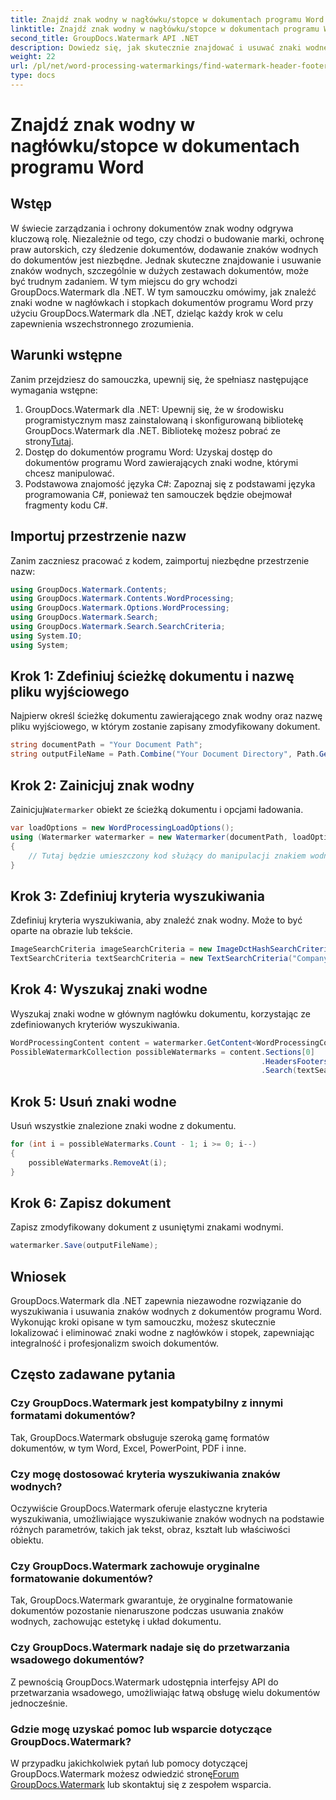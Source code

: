 ```yaml
---
title: Znajdź znak wodny w nagłówku/stopce w dokumentach programu Word
linktitle: Znajdź znak wodny w nagłówku/stopce w dokumentach programu Word
second_title: GroupDocs.Watermark API .NET
description: Dowiedz się, jak skutecznie znajdować i usuwać znaki wodne z dokumentów programu Word za pomocą programu GroupDocs dla platformy .NET, zapewniając integralność i profesjonalizm dokumentów.
weight: 22
url: /pl/net/word-processing-watermarkings/find-watermark-header-footer-word-docs/
type: docs
---
```

# Znajdź znak wodny w nagłówku/stopce w dokumentach programu Word

## Wstęp
W świecie zarządzania i ochrony dokumentów znak wodny odgrywa kluczową rolę. Niezależnie od tego, czy chodzi o budowanie marki, ochronę praw autorskich, czy śledzenie dokumentów, dodawanie znaków wodnych do dokumentów jest niezbędne. Jednak skuteczne znajdowanie i usuwanie znaków wodnych, szczególnie w dużych zestawach dokumentów, może być trudnym zadaniem. W tym miejscu do gry wchodzi GroupDocs.Watermark dla .NET. W tym samouczku omówimy, jak znaleźć znaki wodne w nagłówkach i stopkach dokumentów programu Word przy użyciu GroupDocs.Watermark dla .NET, dzieląc każdy krok w celu zapewnienia wszechstronnego zrozumienia.
## Warunki wstępne
Zanim przejdziesz do samouczka, upewnij się, że spełniasz następujące wymagania wstępne:
1. GroupDocs.Watermark dla .NET: Upewnij się, że w środowisku programistycznym masz zainstalowaną i skonfigurowaną bibliotekę GroupDocs.Watermark dla .NET. Bibliotekę możesz pobrać ze strony[Tutaj](https://releases.groupdocs.com/Watermark/net/).
2. Dostęp do dokumentów programu Word: Uzyskaj dostęp do dokumentów programu Word zawierających znaki wodne, którymi chcesz manipulować.
3. Podstawowa znajomość języka C#: Zapoznaj się z podstawami języka programowania C#, ponieważ ten samouczek będzie obejmował fragmenty kodu C#.
## Importuj przestrzenie nazw
Zanim zaczniesz pracować z kodem, zaimportuj niezbędne przestrzenie nazw:
```csharp
using GroupDocs.Watermark.Contents;
using GroupDocs.Watermark.Contents.WordProcessing;
using GroupDocs.Watermark.Options.WordProcessing;
using GroupDocs.Watermark.Search;
using GroupDocs.Watermark.Search.SearchCriteria;
using System.IO;
using System;
```
## Krok 1: Zdefiniuj ścieżkę dokumentu i nazwę pliku wyjściowego
Najpierw określ ścieżkę dokumentu zawierającego znak wodny oraz nazwę pliku wyjściowego, w którym zostanie zapisany zmodyfikowany dokument.
```csharp
string documentPath = "Your Document Path";
string outputFileName = Path.Combine("Your Document Directory", Path.GetFileName(documentPath));
```
## Krok 2: Zainicjuj znak wodny
 Zainicjuj`Watermarker` obiekt ze ścieżką dokumentu i opcjami ładowania.
```csharp
var loadOptions = new WordProcessingLoadOptions();
using (Watermarker watermarker = new Watermarker(documentPath, loadOptions))
{
    // Tutaj będzie umieszczony kod służący do manipulacji znakiem wodnym
}
```
## Krok 3: Zdefiniuj kryteria wyszukiwania
Zdefiniuj kryteria wyszukiwania, aby znaleźć znak wodny. Może to być oparte na obrazie lub tekście.
```csharp
ImageSearchCriteria imageSearchCriteria = new ImageDctHashSearchCriteria(Constants.LogoPng);
TextSearchCriteria textSearchCriteria = new TextSearchCriteria("Company Name");
```
## Krok 4: Wyszukaj znaki wodne
Wyszukaj znaki wodne w głównym nagłówku dokumentu, korzystając ze zdefiniowanych kryteriów wyszukiwania.
```csharp
WordProcessingContent content = watermarker.GetContent<WordProcessingContent>();
PossibleWatermarkCollection possibleWatermarks = content.Sections[0]
                                                        .HeadersFooters[OfficeHeaderFooterType.HeaderPrimary]
                                                        .Search(textSearchCriteria.Or(imageSearchCriteria));
```
## Krok 5: Usuń znaki wodne
Usuń wszystkie znalezione znaki wodne z dokumentu.
```csharp
for (int i = possibleWatermarks.Count - 1; i >= 0; i--)
{
    possibleWatermarks.RemoveAt(i);
}
```
## Krok 6: Zapisz dokument
Zapisz zmodyfikowany dokument z usuniętymi znakami wodnymi.
```csharp
watermarker.Save(outputFileName);
```

## Wniosek
GroupDocs.Watermark dla .NET zapewnia niezawodne rozwiązanie do wyszukiwania i usuwania znaków wodnych z dokumentów programu Word. Wykonując kroki opisane w tym samouczku, możesz skutecznie lokalizować i eliminować znaki wodne z nagłówków i stopek, zapewniając integralność i profesjonalizm swoich dokumentów.
## Często zadawane pytania
### Czy GroupDocs.Watermark jest kompatybilny z innymi formatami dokumentów?
Tak, GroupDocs.Watermark obsługuje szeroką gamę formatów dokumentów, w tym Word, Excel, PowerPoint, PDF i inne.
### Czy mogę dostosować kryteria wyszukiwania znaków wodnych?
Oczywiście GroupDocs.Watermark oferuje elastyczne kryteria wyszukiwania, umożliwiające wyszukiwanie znaków wodnych na podstawie różnych parametrów, takich jak tekst, obraz, kształt lub właściwości obiektu.
### Czy GroupDocs.Watermark zachowuje oryginalne formatowanie dokumentów?
Tak, GroupDocs.Watermark gwarantuje, że oryginalne formatowanie dokumentów pozostanie nienaruszone podczas usuwania znaków wodnych, zachowując estetykę i układ dokumentu.
### Czy GroupDocs.Watermark nadaje się do przetwarzania wsadowego dokumentów?
Z pewnością GroupDocs.Watermark udostępnia interfejsy API do przetwarzania wsadowego, umożliwiając łatwą obsługę wielu dokumentów jednocześnie.
### Gdzie mogę uzyskać pomoc lub wsparcie dotyczące GroupDocs.Watermark?
 W przypadku jakichkolwiek pytań lub pomocy dotyczącej GroupDocs.Watermark możesz odwiedzić stronę[Forum GroupDocs.Watermark](https://forum.groupdocs.com/c/watermark/19) lub skontaktuj się z zespołem wsparcia.
